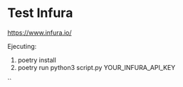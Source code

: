 # Test Infura

https://www.infura.io/

Ejecuting:
1. poetry install
1. poetry run python3 script.py YOUR_INFURA_API_KEY

`` ` `
